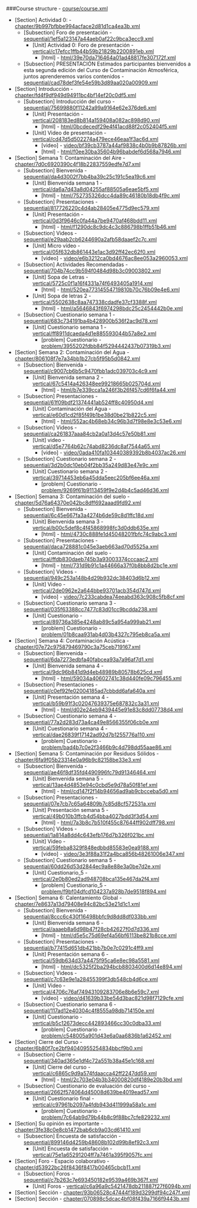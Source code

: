 ###Course structure - [course/course.xml](course/course.xml)
* [Section] Actividad 0: - [chapter/9b997bfbbe994acface2d81d1ca4ea3b.xml](chapter/9b997bfbbe994acface2d81d1ca4ea3b.xml)
	* [Subsection] Foro de presentación - [sequential/1ef5a123147a44aeb0af22c9bca3ecc9.xml](sequential/1ef5a123147a44aeb0af22c9bca3ecc9.xml)  
		* [Unit] Actividad 0: Foro de presentación - [vertical/c17efcc1ffb44b59b21829b2200891eb.xml](vertical/c17efcc1ffb44b59b21829b2200891eb.xml)
			* [html] - [html/39e70da716464a01ad48817fe307172f.xml](html/39e70da716464a01ad48817fe307172f.xml)
	* [Subsection] PRESENTACIÓN Estimados participantes bienvenidos a esta segunda edición del Curso de Contaminación Atmosférica, juntos aprenderemos varios contenidos - [sequential/cad78def3fe54e59b3d89aa020a00909.xml](sequential/cad78def3fe54e59b3d89aa020a00909.xml)  
* [Section] Introducción - [chapter/fd4f9df949d94911bc4bf14ef20c0df5.xml](chapter/fd4f9df949d94911bc4bf14ef20c0df5.xml)
	* [Subsection] Introducción del curso - [sequential/75699880f11242a99a9164e62e376de6.xml](sequential/75699880f11242a99a9164e62e376de6.xml)  
		* [Unit] Presentación - [vertical/208183ed8b814a159408a082ac898d90.xml](vertical/208183ed8b814a159408a082ac898d90.xml)
			* [html] - [html/0bcdecedf29e4f41acd88f2c052404f5.xml](html/0bcdecedf29e4f41acd88f2c052404f5.xml)
		* [Unit] Video de presentación - [vertical/cd47d5d502274a479ece46eaa1f3ac6d.xml](vertical/cd47d5d502274a479ece46eaa1f3ac6d.xml)
			* [video] - [video/bf39cb3787a44af9838c4b0b9b87826b.xml](video/bf39cb3787a44af9838c4b0b9b87826b.xml)
			* [html] - [html/f0ee30ba35604b96babdef6d568a7946.xml](html/f0ee30ba35604b96babdef6d568a7946.xml)
* [Section] Semana 1: Contaminación del Aire - [chapter/7d0c6920390c4f18b22837559edfe7d7.xml](chapter/7d0c6920390c4f18b22837559edfe7d7.xml)
	* [Subsection] Bienvenida - [sequential/da4d3002f7bb4ba39c25c191c5ea19c6.xml](sequential/da4d3002f7bb4ba39c25c191c5ea19c6.xml)  
		* [Unit] Bienvenida semana 1 - [vertical/da6a7d43a8d04255af88505a6eae5bf5.xml](vertical/da6a7d43a8d04255af88505a6eae5bf5.xml)
			* [html] - [html/752735326dcc4da89c46180b18db4f9c.xml](html/752735326dcc4da89c46180b18db4f9c.xml)
	* [Subsection] Presentaciones - [sequential/817726220c4d4ab28405e4775d9ec579.xml](sequential/817726220c4d4ab28405e4775d9ec579.xml)  
		* [Unit] Presentación - [vertical/0d3f9646c0fa44a7be9470af468bdd11.xml](vertical/0d3f9646c0fa44a7be9470af468bdd11.xml)
			* [html] - [html/f1290dc8c9dc4c3c886798b1ffb51b46.xml](html/f1290dc8c9dc4c3c886798b1ffb51b46.xml)
	* [Subsection] Videos - [sequential/e29aab2cb6244690a2afb58daaef2c7c.xml](sequential/e29aab2cb6244690a2afb58daaef2c7c.xml)  
		* [Unit] Micro vídeo - [vertical/05f632db861443e1ac3d92ff42ec62f0.xml](vertical/05f632db861443e1ac3d92ff42ec62f0.xml)
			* [video] - [video/e6b3212ca0bd4676ac8ee053a2960053.xml](video/e6b3212ca0bd4676ac8ee053a2960053.xml)
	* [Subsection] Actividades Recomendadas - [sequential/704b74cc9b594f0484d98b3c09003802.xml](sequential/704b74cc9b594f0484d98b3c09003802.xml)  
		* [Unit] Sopa de Letras - [vertical/5725c0f1a16f4331a74f6493405a1914.xml](vertical/5725c0f1a16f4331a74f6493405a1914.xml)
			* [html] - [html/520ea77314554719810b70c76b09e4e6.xml](html/520ea77314554719810b70c76b09e4e6.xml)
		* [Unit] Sopa de letras 2 - [vertical/5502638c8aa747338cdadfe37cf3388f.xml](vertical/5502638c8aa747338cdadfe37cf3388f.xml)
			* [html] - [html/a5646843f6974298bdc25c2454442b0e.xml](html/a5646843f6974298bdc25c2454442b0e.xml)
	* [Subsection] Cuestionario semana 1 - [sequential/683c734191ba4b428900b536f2ac9d78.xml](sequential/683c734191ba4b428900b536f2ac9d78.xml)  
		* [Unit] Cuestionario semana 1 - [vertical/ff8911dcaeda4d1e885593044b57a8e2.xml](vertical/ff8911dcaeda4d1e885593044b57a8e2.xml)
			* [problem] Cuestionario - [problem/3955202fdbb84f5294442437b07319b3.xml](problem/3955202fdbb84f5294442437b07319b3.xml)
* [Section] Semana 2: Contaminación del Agua - [chapter/806108f7e7a34bb1b27cb5f95b5d0842.xml](chapter/806108f7e7a34bb1b27cb5f95b5d0842.xml)
	* [Subsection] Bienvenida - [sequential/c9007cb6b5c9470fbb1adc039703c4c9.xml](sequential/c9007cb6b5c9470fbb1adc039703c4c9.xml)  
		* [Unit] Bienvenida semana 2 - [vertical/67c5414a426348ee99218665b025704d.xml](vertical/67c5414a426348ee99218665b025704d.xml)
			* [html] - [html/b7e339cca1a246f3b26f457cd6f6fa44.xml](html/b7e339cca1a246f3b26f457cd6f6fa44.xml)
	* [Subsection] Presentaciones - [sequential/61f09bdf21374441ab524ff8c40950d4.xml](sequential/61f09bdf21374441ab524ff8c40950d4.xml)  
		* [Unit] Contaminación del Agua - [vertical/e60d1cd2f85f49b1be38d0be21b822c5.xml](vertical/e60d1cd2f85f49b1be38d0be21b822c5.xml)
			* [html] - [html/552ac4b68eb34c96b3d7f98e8e3c53e6.xml](html/552ac4b68eb34c96b3d7f98e8e3c53e6.xml)
	* [Subsection] Videos - [sequential/ca261837aaa84cb2a0a13d4c57e50b81.xml](sequential/ca261837aaa84cb2a0a13d4c57e50b81.xml)  
		* [Unit] video - [vertical/d5e7764b62c74abd8236dc8af7544a65.xml](vertical/d5e7764b62c74abd8236dc8af7544a65.xml)
			* [video] - [video/0ada410fa103440389392b8b4037ac26.xml](video/0ada410fa103440389392b8b4037ac26.xml)
	* [Subsection] Cuestionario semana 2 - [sequential/3d2b0dc10eb04f2bb35a249d83e47e9c.xml](sequential/3d2b0dc10eb04f2bb35a249d83e47e9c.xml)  
		* [Unit] Cuestionario semana 2 - [vertical/39714453eb6a45dda5eec205bf6ee46a.xml](vertical/39714453eb6a45dda5eec205bf6ee46a.xml)
			* [problem] Cuestionario - [problem/9269f61b9113459f9e2d4b4c5ad46d36.xml](problem/9269f61b9113459f9e2d4b4c5ad46d36.xml)
* [Section] Semana 3: Contaminación del suelo - [chapter/5d76a64370e042bc8dff692aaad9fd92.xml](chapter/5d76a64370e042bc8dff692aaad9fd92.xml)
	* [Subsection] Bienvenida - [sequential/6c45e667fa3a4274b6de59c8d1ffc18d.xml](sequential/6c45e667fa3a4274b6de59c8d1ffc18d.xml)  
		* [Unit] Bienvenida semana 3 - [vertical/b00c5def8c4f45868998fc3d0ddb635e.xml](vertical/b00c5def8c4f45868998fc3d0ddb635e.xml)
			* [html] - [html/4730c888fe1d45048201fbfc74c9abc3.xml](html/4730c888fe1d45048201fbfc74c9abc3.xml)
	* [Subsection] Presentaciones - [sequential/daca728881c045e3aeb663ad70d5525a.xml](sequential/daca728881c045e3aeb663ad70d5525a.xml)  
		* [Unit] Contaminación del suelo - [vertical/ffdb830daeb745b3a93003374cccaac2.xml](vertical/ffdb830daeb745b3a93003374cccaac2.xml)
			* [html] - [html/731d9b91c1a44666a37f0b8bb8d2bc1e.xml](html/731d9b91c1a44666a37f0b8bb8d2bc1e.xml)
	* [Subsection] Videos - [sequential/949c253a148b4d29b932dc38403d6b12.xml](sequential/949c253a148b4d29b932dc38403d6b12.xml)  
		* [Unit] Video - [vertical/2de0962e2a644bbe93701acb354d747d.xml](vertical/2de0962e2a644bbe93701acb354d747d.xml)
			* [video] - [video/7c233cabdea74eeabd363c908c5fb8cf.xml](video/7c233cabdea74eeabd363c908c5fb8cf.xml)
	* [Subsection] Cuestionario semana 3 - [sequential/035f63388cc7477c83d01cc9bcdda238.xml](sequential/035f63388cc7477c83d01cc9bcdda238.xml)  
		* [Unit] Cuestionario - [vertical/89736a385e4248ab89c5a954a999ab21.xml](vertical/89736a385e4248ab89c5a954a999ab21.xml)
			* [problem] Cuestionario  - [problem/01b8caa931ab4d03b4327c795eb8ca5a.xml](problem/01b8caa931ab4d03b4327c795eb8ca5a.xml)
* [Section] Semana 4: Contaminación Acústica - [chapter/07e72c975879469790c3a75ceb719167.xml](chapter/07e72c975879469790c3a75ceb719167.xml)
	* [Subsection] Bienvenida - [sequential/6da7273edbfa40fabcea93a7a96af7d1.xml](sequential/6da7273edbfa40fabcea93a7a96af7d1.xml)  
		* [Unit] Bienvenida semana 4 - [vertical/9dc96b841d9d4eb48989b80578b625cd.xml](vertical/9dc96b841d9d4eb48989b80578b625cd.xml)
			* [html] - [html/59034a40602741c38d440fe09c796455.xml](html/59034a40602741c38d440fe09c796455.xml)
	* [Subsection] Presentaciones - [sequential/c0ef92fe02004185ad7cbbdd6afa640a.xml](sequential/c0ef92fe02004185ad7cbbdd6afa640a.xml)  
		* [Unit] Presentación semana 4 - [vertical/b59b91f3c02047639375e687832c3a31.xml](vertical/b59b91f3c02047639375e687832c3a31.xml)
			* [html] - [html/d02e24eb9439445e91e83c8dd07738d4.xml](html/d02e24eb9439445e91e83c8dd07738d4.xml)
	* [Subsection] Cuestionario semana 4 - [sequential/77a2d283d73a4ca49e8566355f06cb0e.xml](sequential/77a2d283d73a4ca49e8566355f06cb0e.xml)  
		* [Unit] Cuestionario semana 4 - [vertical/dae26839f17142ad92d7b1255776a110.xml](vertical/dae26839f17142ad92d7b1255776a110.xml)
			* [problem] Cuestionario  - [problem/bad4b7c0e2f3466b9c4d798dd55aae86.xml](problem/bad4b7c0e2f3466b9c4d798dd55aae86.xml)
* [Section] Semana 5: Contaminación por Residuos Sólidos - [chapter/6fa9f05b23314e0a96b9c82158be33e3.xml](chapter/6fa9f05b23314e0a96b9c82158be33e3.xml)
	* [Subsection] Bienvenida - [sequential/ae46f8df35fd4490996fc79d91346464.xml](sequential/ae46f8df35fd4490996fc79d91346464.xml)  
		* [Unit] Bienvenida semana 5 - [vertical/13ae4d4853e94c0cbd5e9d78a50f81ef.xml](vertical/13ae4d4853e94c0cbd5e9d78a50f81ef.xml)
			* [html] - [html/cd147f2f14b94656ad9ab9cbcceba5d0.xml](html/cd147f2f14b94656ad9ab9cbcceba5d0.xml)
	* [Subsection] Presentaciones - [sequential/07e7cb7c65a64809b7c85d8cf572531a.xml](sequential/07e7cb7c65a64809b7c85d8cf572531a.xml)  
		* [Unit] Presentación semana 5 - [vertical/49b010b3ffcb4d54bba4027bdd3f3d54.xml](vertical/49b010b3ffcb4d54bba4027bdd3f3d54.xml)
			* [html] - [html/7a3b8c7b510f455c87644ff902dff798.xml](html/7a3b8c7b510f455c87644ff902dff798.xml)
	* [Subsection] Videos - [sequential/1a814a8dd4c643efb176d7b326f021bc.xml](sequential/1a814a8dd4c643efb176d7b326f021bc.xml)  
		* [Unit] Video - [vertical/59feba8329f848edbbd85583e0ea9188.xml](vertical/59feba8329f848edbbd85583e0ea9188.xml)
			* [video] - [video/3e3f88a31f2a4bca856b48261006e347.xml](video/3e3f88a31f2a4bca856b48261006e347.xml)
	* [Subsection] Cuestionario semana 5 - [sequential/60dd26d53d2844ec9a8e88e3a0be7d2e.xml](sequential/60dd26d53d2844ec9a8e88e3a0be7d2e.xml)  
		* [Unit] Cuestionario_5 - [vertical/2e0b80ed2ad948708bca135e467da2f4.xml](vertical/2e0b80ed2ad948708bca135e467da2f4.xml)
			* [problem] Cuestionario_5 - [problem/f9bf04dfcd104237a928b7de9518f894.xml](problem/f9bf04dfcd104237a928b7de9518f894.xml)
* [Section] Semana 6: Calentamiento Global - [chapter/7e8637a13d79408e94c82bc53e21d1c1.xml](chapter/7e8637a13d79408e94c82bc53e21d1c1.xml)
	* [Subsection] Bienvenida - [sequential/8ccc6c430f16498bbfc9d8dd8df033bb.xml](sequential/8ccc6c430f16498bbfc9d8dd8df033bb.xml)  
		* [Unit] Bienvenida semana 6 - [vertical/aaaeb8a6d98b47f28cb42627f0d7d336.xml](vertical/aaaeb8a6d98b47f28cb42627f0d7d336.xml)
			* [html] - [html/d5e5c75d69ef4a56bf6113be821b8cce.xml](html/d5e5c75d69ef4a56bf6113be821b8cce.xml)
	* [Subsection] Presentaciones - [sequential/b77415d651db421bb7b0e7c0291c4ff9.xml](sequential/b77415d651db421bb7b0e7c0291c4ff9.xml)  
		* [Unit] Presentación semana 6 - [vertical/59db634d37a4475f95ca6e8ec98a5581.xml](vertical/59db634d37a4475f95ca6e8ec98a5581.xml)
			* [html] - [html/dc5325f2ba294bcb8803400d6d14e894.xml](html/dc5325f2ba294bcb8803400d6d14e894.xml)
	* [Subsection] Videos - [sequential/c7c63e9e1a28455399f3db548cb4d6ce.xml](sequential/c7c63e9e1a28455399f3db548cb4d6ce.xml)  
		* [Unit] Video - [vertical/4706c76af74943109283706e8b6e59c7.xml](vertical/4706c76af74943109283706e8b6e59c7.xml)
			* [video] - [video/d41639b33be54d3bac821d98f7129cfe.xml](video/d41639b33be54d3bac821d98f7129cfe.xml)
	* [Subsection] Cuestionario semana 6 - [sequential/117ad12e40304c4f8555a98db714150e.xml](sequential/117ad12e40304c4f8555a98db714150e.xml)  
		* [Unit] Cuestionario - [vertical/b5c12673decc442893466cc30c0dba33.xml](vertical/b5c12673decc442893466cc30c0dba33.xml)
			* [problem] Cuestionario - [problem/c548005a901d43e6a0aa6836b1a62452.xml](problem/c548005a901d43e6a0aa6836b1a62452.xml)
* [Section] Cierre del Curso - [chapter/6b80f7ce2bf94040955254834bbcf9b0.xml](chapter/6b80f7ce2bf94040955254834bbcf9b0.xml)
	* [Subsection] Cierre - [sequential/340ad365e1df4c72a551b38a45e1c168.xml](sequential/340ad365e1df4c72a551b38a45e1c168.xml)  
		* [Unit] Cierre del curso - [vertical/c6865c9d9a574fdaacca42ff2247dd59.xml](vertical/c6865c9d9a574fdaacca42ff2247dd59.xml)
			* [html] - [html/2c703e04b3b34000820df4189e20b3bd.xml](html/2c703e04b3b34000820df4189e20b3bd.xml)
	* [Subsection] Cuestionario de evaluación del curso - [sequential/2662f574064d45008d639be4019ead57.xml](sequential/2662f574064d45008d639be4019ead57.xml)  
		* [Unit] Cuestionario final - [vertical/c97961b2097a4fdb943d411999a58a1c.xml](vertical/c97961b2097a4fdb943d411999a58a1c.xml)
			* [problem] Cuestionario - [problem/7c64ab9d79b44b8c9f88bc7cfe829232.xml](problem/7c64ab9d79b44b8c9f88bc7cfe829232.xml)
* [Section] Su opinión es importante - [chapter/3fe38c0e8cb1472bab6cb9a03cd61410.xml](chapter/3fe38c0e8cb1472bab6cb9a03cd61410.xml)
	* [Subsection] Encuesta de satisfacción - [sequential/899146d4259b48608b102d99b8ef92c3.xml](sequential/899146d4259b48608b102d99b8ef92c3.xml)  
		* [Unit] Encuesta de satisfacción - [vertical/75e1a65291204ff7a7461a395f9057fc.xml](vertical/75e1a65291204ff7a7461a395f9057fc.xml)
* [Section] Foro - Espacio colaborativo - [chapter/d53922bc26f8436f8417b00465cbcb11.xml](chapter/d53922bc26f8436f8417b00465cbcb11.xml)
	* [Subsection] Foros - [sequential/c7b263c7e693450182e9539a469b367f.xml](sequential/c7b263c7e693450182e9539a469b367f.xml)  
		* [Unit] Foros - [vertical/c6a96a9c5421478db211887f27f6094b.xml](vertical/c6a96a9c5421478db211887f27f6094b.xml)
* [Section] Sección - [chapter/93b06528c47444f189d3299df94c247f.xml](chapter/93b06528c47444f189d3299df94c247f.xml)
* [Section] Sección - [chapter/070898c5dcac4bf08f439a7166f9443b.xml](chapter/070898c5dcac4bf08f439a7166f9443b.xml)
